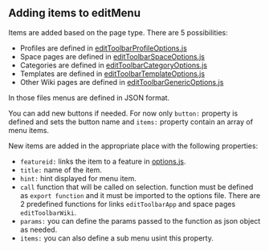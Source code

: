 ## Adding items to editMenu

Items are added based on the page type. There are 5 possibilities:
* Profiles are defined in [editToolbarProfileOptions.js](./core/editToolbarProfileOptions.js)
* Space pages are defined in [editToolbarSpaceOptions.js](./core/editToolbarSpaceOptions.js)
* Categories are defined in [editToolbarCategoryOptions.js](./core/editToolbarCategoryOptions.js)
* Templates are defined in [editToolbarTemplateOptions.js](./core/editToolbarTemplateOptions.js)
* Other Wiki pages are defined in [editToolbarGenericOptions.js](./core/editToolbarGenericOptions.js)

In those files menus are defined in JSON format. 

You can add new buttons if needed. For now only `button:` property is defined and sets the button name and `items:` property contain an array of menu items.

New items are added in the appropriate place with the following properties:
* `featureid:` links the item to a feature in [options.js](./options.js).
* `title:` name of the item.
* `hint:` hint displayed for menu item.
* `call` function that will be called on selection. function must be defined as `export function` and it must be imported to the options file. 
  There are 2 predefined functions for links `editToolbarApp` and space pages `editToolbarWiki`.
* `params:` you can define the params passed to the function as json object as needed.
* `items:` you can also define a sub menu usint this property. 
